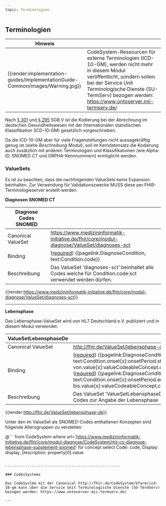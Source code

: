 ```yaml
---
topic: Terminologien
---
```


## Terminologien

| Hinweis |  |
|---------|---------------------|
| {{render:implementation-guides/ImplementationGuide-Common/images/Warning.jpg}} | CodeSystem-Ressourcen für externe Terminologien (ICD-10-GM), werden nicht mehr in diesem Modul veröffentlicht, sondern sollen bei der Service Unit Terminologische Dienste (SU-TermServ) bezogen werden: https://www.ontoserver.mii-termserv.de/ |

Nach [§ 301](https://www.sozialgesetzbuch-sgb.de/sgbv/301.html) und [§ 295](https://www.sozialgesetzbuch-sgb.de/sgbv/295.html) SGB V ist die Kodierung bei der Abrechnung im deutschen Gesundheitswesen mit der Internationalen statistischen Klassifikation (ICD-10-GM) gesetzlich vorgeschrieben.

Da die ICD-10-GM aber für viele Fragenstellungen nicht aussagekräftig genug ist (siehe *Beschreibung Modul*), soll im Kerndatensatz die Kodierung auch zusätzlich mit anderen Terminologien und Klassifikationen (wie Alpha-ID, SNOMED CT und ORPHA-Kennnummern) ermöglicht werden.

### ValueSets

Es ist zu beachten, dass die nachfolgenden ValueSets keine Expansion beinhalten. Zur Verwendung für Validationszwecke MUSS diese per FHIR-Terminologieserver erstellt werden.

**Diagnosen SNOMED CT**

| Diagnose Codes SNOMED| |
|--|--|
|Canonical ValueSet | https://www.medizininformatik-initiative.de/fhir/core/modul-diagnose/ValueSet/diagnoses-sct  |
| Binding | ([required](http://hl7.org/fhir/terminologies.html#required)) {{pagelink:DiagnoseCondition, text:Condition.code}}|
| Beschreibung | Das ValueSet 'diagnoses-sct' beinhaltet alle Codes welche für Condition.code:sct verwendet werden dürfen. |

{{render:https://www.medizininformatik-initiative.de/fhir/core/modul-diagnose/ValueSet/diagnoses-sct}}

---

**Lebensphase**

Das Lebensphase-ValueSet wird von HL7 Deutschland e.V. publiziert und in diesem Modul verwendet.

| ValueSetLebensphaseDe | |
|--|--|
|Canonical ValueSet | http://fhir.de/ValueSet/lebensphase-de  |
| Binding | ([required](http://hl7.org/fhir/terminologies.html#required)) {{pagelink:DiagnoseCondition, text:Condition.onset[x]:onsetPeriod.start.extension:lebensphase-von.value[x]:valueCodeableConcept.coding}} <br> ([required](http://hl7.org/fhir/terminologies.html#required)) {{pagelink:DiagnoseCondition, text:Condition.onset[x]:onsetPeriod.end.extension:lebensphase-bis.value[x]:valueCodeableConcept.coding}} |
| Beschreibung | Das ValueSet 'ValueSetLebensphaseDe' beinhaltet SNOMED-Codes zur Angabe der Lebensphase |

{{render:http://fhir.de/ValueSet/lebensphase-de}}

Unter den im ValueSet als SNOMED-Codes enthaltenen Konzepten sind folgende Altersgruppen zu verstehen:

@```
from
	CodeSystem
where
	url='https://www.medizininformatik-initiative.de/fhir/core/modul-diagnose/CodeSystem/mii-cs-diagnose-lebensphase-supplement-snomed'
for
	concept
select
	Code: code, Display: display, Description: property[0].value
```

----------------------------------------------------

### CodesSystems

Das CodeSystem mit der Canonical http://fhir.de/CodeSystem/bfarm/icd-10-gm kann über die Service Unit Terminologische Dienste (SU-TermServ) bezogen werden: https://www.ontoserver.mii-termserv.de/

--- 